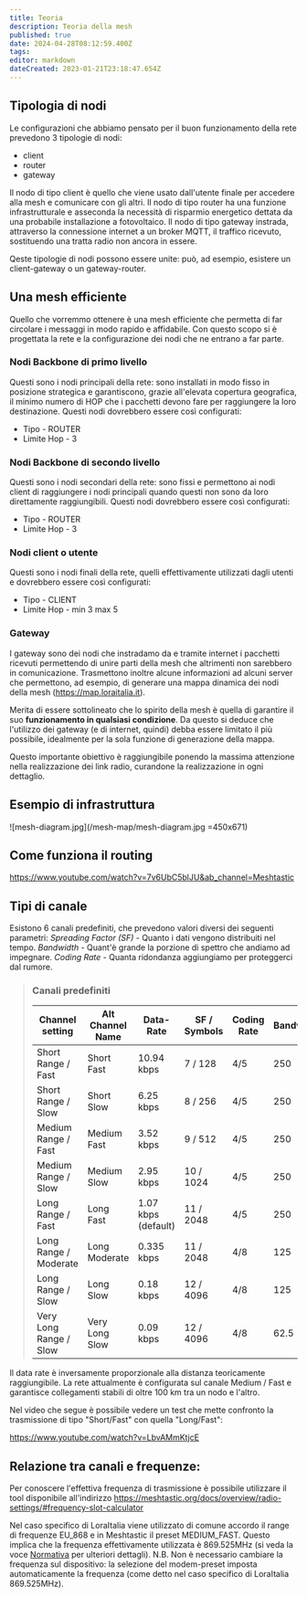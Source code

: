 ```yaml
---
title: Teoria
description: Teoria della mesh
published: true
date: 2024-04-28T08:12:59.400Z
tags: 
editor: markdown
dateCreated: 2023-01-21T23:18:47.654Z
---
```


<!-- TITLE: Teoria Della Mesh -->
<!-- SUBTITLE: A quick summary of Teoria Della Mesh -->

## Tipologia di nodi
Le configurazioni che abbiamo pensato per il buon funzionamento della rete prevedono 3 tipologie di nodi:
* client
* router
* gateway

Il nodo di tipo client è quello che viene usato dall'utente finale per accedere alla mesh e comunicare con gli altri.
Il nodo di tipo router ha una funzione infrastrutturale e asseconda la necessità di risparmio energetico dettata da una probabile installazione a fotovoltaico.
Il nodo di tipo gateway instrada, attraverso la connessione internet a un broker MQTT, il traffico ricevuto, sostituendo una tratta radio non ancora in essere.

Qeste tipologie di nodi possono essere unite: può, ad esempio, esistere un client-gateway o un gateway-router.

## Una mesh efficiente

Quello che vorremmo ottenere è una mesh efficiente che permetta di far circolare i messaggi in modo rapido e affidabile. 
Con questo scopo si è progettata la rete e la configurazione dei nodi che ne entrano a far parte.

### Nodi Backbone di primo livello

Questi sono i nodi principali della rete: sono installati in modo fisso in posizione strategica e garantiscono, grazie all'elevata copertura geografica, il minimo numero di HOP che i pacchetti devono fare per raggiungere la loro destinazione. Questi nodi dovrebbero essere così configurati:
* Tipo - ROUTER
* Limite Hop - 3

### Nodi Backbone di secondo livello

Questi sono i nodi secondari della rete: sono fissi e permettono ai nodi client di raggiungere i nodi principali quando questi non sono da loro direttamente raggiungibili.
Questi nodi dovrebbero essere così configurati:
* Tipo - ROUTER
* Limite Hop - 3

### Nodi client o utente

Questi sono i nodi finali della rete, quelli effettivamente utilizzati dagli utenti e dovrebbero essere così configurati:

* Tipo - CLIENT
* Limite Hop - min 3 max 5

### Gateway

I gateway sono dei nodi che instradamo da e tramite internet i pacchetti ricevuti permettendo di unire parti della mesh che altrimenti non sarebbero in comunicazione.
Trasmettono inoltre alcune informazioni ad alcuni server che permettono, ad esempio, di generare una mappa dinamica dei nodi della mesh (https://map.loraitalia.it).

Merita di essere sottolineato che lo spirito della mesh è quella di garantire il suo **funzionamento in qualsiasi condizione**. Da questo si deduce che l'utilizzo dei gateway (e di internet, quindi) debba essere limitato il più possibile, idealmente per la sola funzione di generazione della mappa. 

Questo importante obiettivo è raggiungibile ponendo la massima attenzione nella realizzazione dei link radio, curandone la realizzazione in ogni dettaglio.

## Esempio di infrastruttura
![mesh-diagram.jpg](/mesh-map/mesh-diagram.jpg =450x671)

## Come funziona il routing
https://www.youtube.com/watch?v=7v6UbC5blJU&ab_channel=Meshtastic

## Tipi di canale

Esistono 6 canali predefiniti, che prevedono valori diversi dei seguenti parametri:
*Spreading Factor (SF)* - Quanto i dati vengono distribuiti nel tempo.
*Bandwidth* - Quant'è grande la porzione di spettro che andiamo ad impegnare.
*Coding Rate* - Quanta ridondanza aggiungiamo per proteggerci dal rumore.

> ### Canali predefiniti
> |Channel setting | Alt Channel Name | Data-Rate | SF / Symbols | Coding Rate | Bandwidth | Link Budget |
> |---|---|---|---|---|---|---|
> |Short Range / Fast | Short Fast |	10.94 kbps |	7 / 128 |	4/5 |	250 |	137dB |
> |Short Range / Slow |	Short Slow |	6.25 kbps |	8 / 256 |	4/5 |	250 |	140dB |
> |Medium Range / Fast |	Medium Fast |	3.52 kbps |	9 / 512 |	4/5 |	250 |	143dB |
> |Medium Range / Slow |	Medium Slow |	2.95 kbps |	10 / 1024 |	4/5 |	250 |	146dB |
> |Long Range / Fast |	Long Fast |	1.07 kbps (default) |	11 / 2048 |	4/5 |	250 |	148.5dB |
> |Long Range / Moderate |	Long Moderate |	0.335 kbps |	11 / 2048 |	4/8 |	125 |	151dB |
> |Long Range / Slow |	Long Slow |	0.18 kbps |	12 / 4096 |	4/8 |	125 |	154dB |
> |Very Long Range / Slow |	Very Long Slow |	0.09 kbps |	12 / 4096 |	4/8 |	62.5 |	157dB |

Il data rate è inversamente proporzionale alla distanza teoricamente raggiungibile.
La rete attualmente è configurata sul canale Medium / Fast e garantisce collegamenti stabili di oltre 100 km tra un nodo e l'altro.

Nel video che segue è possibile vedere un test che mette confronto la trasmissione di tipo "Short/Fast" con quella "Long/Fast":

https://www.youtube.com/watch?v=LbvAMmKtjcE




## Relazione tra canali e frequenze:
Per conoscere l'effettiva frequenza di trasmissione è possibile utilizzare il tool disponibile all'indirizzo https://meshtastic.org/docs/overview/radio-settings/#frequency-slot-calculator

Nel caso specifico di LoraItalia viene utilizzato di comune accordo il range di frequenze EU_868 e in Meshtastic il preset MEDIUM_FAST. Questo implica che la frequenza effettivamente utilizzata è 869.525MHz  (si veda la voce [Normativa](/teoria/Normativa) per ulteriori dettagli).
N.B. Non è necessario cambiare la frequenza sul dispositivo: la selezione del modem-preset imposta automaticamente la frequenza (come detto nel caso specifico di LoraItalia 869.525MHz).


